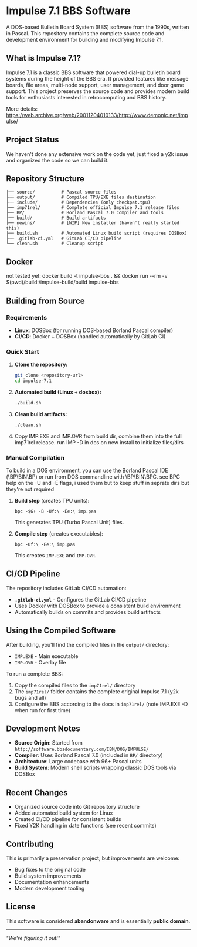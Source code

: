 # Impulse 7.1 BBS Software

A DOS-based Bulletin Board System (BBS) software from the 1990s, written in Pascal. This repository contains the complete source code and development environment for building and modifying Impulse 7.1.

## What is Impulse 7.1?

Impulse 7.1 is a classic BBS software that powered dial-up bulletin board systems during the height of the BBS era. It provided features like message boards, file areas, multi-node support, user management, and door game support. This project preserves the source code and provides modern build tools for enthusiasts interested in retrocomputing and BBS history.

More details:  https://web.archive.org/web/20011204010133/http://www.demonic.net/impulse/

## Project Status

We haven't done any extensive work on the code yet, just fixed a y2k issue and organized the code so we can build it.


## Repository Structure

```
├── source/          # Pascal source files 
├── output/          # Compiled TPU/EXE files destination
├── include/         # Dependencies (only checkpat.tpu)
├── imp71rel/        # Complete official Impulse 7.1 release files
├── BP/              # Borland Pascal 7.0 compiler and tools
├── build/           # Build artifacts
├── newins/          # [WIP] New installer (haven't really started this)
├── build.sh         # Automated Linux build script (requires DOSBox)
├── .gitlab-ci.yml   # GitLab CI/CD pipeline
└── clean.sh         # Cleanup script
```

## Docker

not tested yet:  docker build -t impulse-bbs . && docker run --rm -v $(pwd)/build:/impulse-build/build impulse-bbs

## Building from Source

### Requirements

- **Linux**: DOSBox (for running DOS-based Borland Pascal compiler)
- **CI/CD**: Docker + DOSBox (handled automatically by GitLab CI)

### Quick Start

1. **Clone the repository:**
   ```bash
   git clone <repository-url>
   cd impulse-7.1
   ```

2. **Automated build (Linux + dosbox):**
   ```bash
   ./build.sh
   ```

3. **Clean build artifacts:**
   ```bash
   ./clean.sh
   ```

4.  Copy IMP.EXE and IMP.OVR from build dir, combine them into the full imp71rel release.  run IMP -D in dos on new install to initialize files/dirs

### Manual Compilation

To build in a DOS environment, you can use the Borland Pascal IDE (\BP\BIN\BP) or run from DOS commandline with \BP\BIN\BPC.  see BPC help on the -U and -E flags, i used them but to keep stuff in seprate dirs but they're not required

1. **Build step** (creates TPU units):
   ```
   bpc -$G+ -B -Uf:\ -Ee:\ imp.pas
   ```
   This generates TPU (Turbo Pascal Unit) files.

2. **Compile step** (creates executables):
   ```
   bpc -Uf:\ -Ee:\ imp.pas
   ```
   This creates `IMP.EXE` and `IMP.OVR`.

## CI/CD Pipeline

The repository includes GitLab CI/CD automation:

- **`.gitlab-ci.yml`** - Configures the GitLab CI/CD pipeline
- Uses Docker with DOSBox to provide a consistent build environment
- Automatically builds on commits and provides build artifacts

## Using the Compiled Software

After building, you'll find the compiled files in the `output/` directory:
- `IMP.EXE` - Main executable
- `IMP.OVR` - Overlay file

To run a complete BBS:

1. Copy the compiled files to the `imp71rel/` directory
2. The `imp71rel/` folder contains the complete original Impulse 7.1 (y2k bugs and all)
3. Configure the BBS according to the docs in `imp71rel/` (note IMP.EXE -D when run for first time)

## Development Notes

- **Source Origin**: Started from `http://software.bbsdocumentary.com/IBM/DOS/IMPULSE/`
- **Compiler**: Uses Borland Pascal 7.0 (included in `BP/` directory)
- **Architecture**: Large codebase with 96+ Pascal units
- **Build System**: Modern shell scripts wrapping classic DOS tools via DOSBox

## Recent Changes

- Organized source code into Git repository structure
- Added automated build system for Linux
- Created CI/CD pipeline for consistent builds
- Fixed Y2K handling in date functions (see recent commits)

## Contributing

This is primarily a preservation project, but improvements are welcome:

- Bug fixes to the original code
- Build system improvements
- Documentation enhancements
- Modern development tooling

## License

This software is considered **abandonware** and is essentially **public domain**. 

---

*"We're figuring it out!"* 

